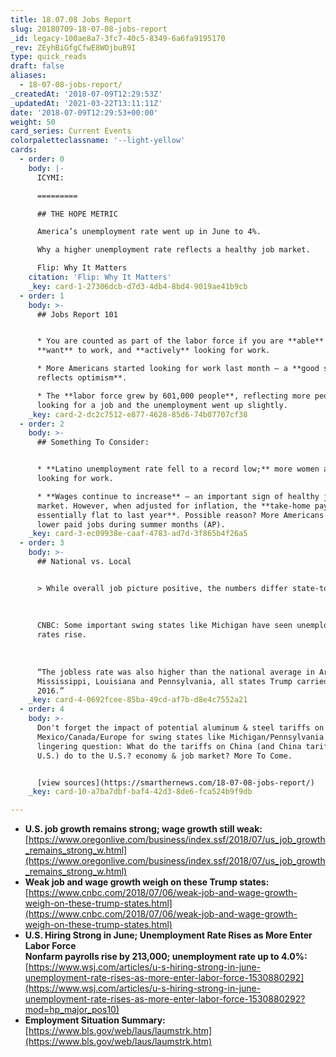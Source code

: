```yaml
---
title: 18.07.08 Jobs Report
slug: 20180709-18-07-08-jobs-report
_id: legacy-100ae8a7-3fc7-40c5-8349-6a6fa9195170
_rev: ZEyhBiGfgCfwE8WOjbuB9I
type: quick_reads
draft: false
aliases:
  - 18-07-08-jobs-report/
_createdAt: '2018-07-09T12:29:53Z'
_updatedAt: '2021-03-22T13:11:11Z'
date: '2018-07-09T12:29:53+00:00'
weight: 50
card_series: Current Events
colorpaletteclassname: '--light-yellow'
cards:
  - order: 0
    body: |-
      ICYMI:

      =========

      ## THE HOPE METRIC

      America’s unemployment rate went up in June to 4%.

      Why a higher unemployment rate reflects a healthy job market.

      Flip: Why It Matters
    citation: 'Flip: Why It Matters'
    _key: card-1-27306dcb-d7d3-4db4-8bd4-9019ae41b9cb
  - order: 1
    body: >-
      ## Jobs Report 101


      * You are counted as part of the labor force if you are **able** to work,
      **want** to work, and **actively** looking for work.

      * More Americans started looking for work last month – a **good sign that
      reflects optimism**.

      * The **labor force grew by 601,000 people**, reflecting more people
      looking for a job and the unemployment went up slightly.
    _key: card-2-dc2c7512-e877-4628-85d6-74b07707cf38
  - order: 2
    body: >-
      ## Something To Consider:


      * **Latino unemployment rate fell to a record low;** more women and blacks
      looking for work.

      * **Wages continue to increase** – an important sign of healthy job
      market. However, when adjusted for inflation, the **take-home pay is
      essentially flat to last year**. Possible reason? More Americans fill
      lower paid jobs during summer months (AP).
    _key: card-3-ec09938e-caaf-4783-ad7d-3f865b4f26a5
  - order: 3
    body: >-
      ## National vs. Local


      > While overall job picture positive, the numbers differ state-to-state.  
        
        
        
      CNBC: Some important swing states like Michigan have seen unemployment
      rates rise.  
        
        
        
      “The jobless rate was also higher than the national average in Arizona,
      Mississippi, Louisiana and Pennsylvania, all states Trump carried in
      2016.”
    _key: card-4-0692fcee-85ba-49cd-af7b-d8e4c7552a21
  - order: 4
    body: >-
      Don't forget the impact of potential aluminum & steel tariffs on
      Mexico/Canada/Europe for swing states like Michigan/Pennsylvania. A
      lingering question: What do the tariffs on China (and China tariffs on
      U.S.) do to the U.S.? economy & job market? More To Come.


      [view sources](https://smarthernews.com/18-07-08-jobs-report/)
    _key: card-10-a7ba7dbf-baf4-42d3-8de6-fca524b9f9db

---
```

* **U.S. job growth remains strong; wage growth still weak:**  
[https://www.oregonlive.com/business/index.ssf/2018/07/us_job_growth_remains_strong_w.html](https://www.oregonlive.com/business/index.ssf/2018/07/us_job_growth_remains_strong_w.html)
* **Weak job and wage growth weigh on these Trump states:**  
[https://www.cnbc.com/2018/07/06/weak-job-and-wage-growth-weigh-on-these-trump-states.html](https://www.cnbc.com/2018/07/06/weak-job-and-wage-growth-weigh-on-these-trump-states.html)
* **U.S. Hiring Strong in June; Unemployment Rate Rises as More Enter Labor Force**  
**Nonfarm payrolls rise by 213,000; unemployment rate up to 4.0%:**  
[https://www.wsj.com/articles/u-s-hiring-strong-in-june-unemployment-rate-rises-as-more-enter-labor-force-1530880292](https://www.wsj.com/articles/u-s-hiring-strong-in-june-unemployment-rate-rises-as-more-enter-labor-force-1530880292?mod=hp_major_pos10)
* **Employment Situation Summary:**  
[https://www.bls.gov/web/laus/laumstrk.htm](https://www.bls.gov/web/laus/laumstrk.htm)